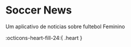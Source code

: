 # Soccer News

Um aplicativo de noticias sobre fultebol Feminino

:octicons-heart-fill-24:{ .heart }